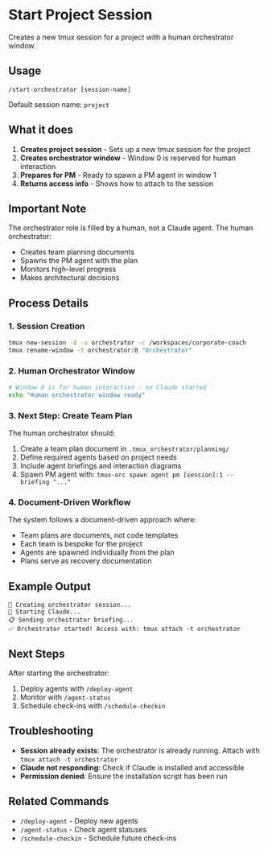 # Start Project Session

Creates a new tmux session for a project with a human orchestrator window.

## Usage
```
/start-orchestrator [session-name]
```

Default session name: `project`

## What it does

1. **Creates project session** - Sets up a new tmux session for the project
2. **Creates orchestrator window** - Window 0 is reserved for human interaction
3. **Prepares for PM** - Ready to spawn a PM agent in window 1
4. **Returns access info** - Shows how to attach to the session

## Important Note

The orchestrator role is filled by a human, not a Claude agent. The human orchestrator:
- Creates team planning documents
- Spawns the PM agent with the plan
- Monitors high-level progress
- Makes architectural decisions

## Process Details

### 1. Session Creation
```bash
tmux new-session -d -s orchestrator -c /workspaces/corporate-coach
tmux rename-window -t orchestrator:0 "Orchestrator"
```

### 2. Human Orchestrator Window
```bash
# Window 0 is for human interaction - no Claude started
echo "Human orchestrator window ready"
```

### 3. Next Step: Create Team Plan
The human orchestrator should:
1. Create a team plan document in `.tmux_orchestrator/planning/`
2. Define required agents based on project needs
3. Include agent briefings and interaction diagrams
4. Spawn PM agent with: `tmux-orc spawn agent pm [session]:1 --briefing "..."`

### 4. Document-Driven Workflow
The system follows a document-driven approach where:
- Team plans are documents, not code templates
- Each team is bespoke for the project
- Agents are spawned individually from the plan
- Plans serve as recovery documentation

## Example Output
```
🚀 Creating orchestrator session...
🤖 Starting Claude...
📋 Sending orchestrator briefing...
✅ Orchestrator started! Access with: tmux attach -t orchestrator
```

## Next Steps

After starting the orchestrator:
1. Deploy agents with `/deploy-agent`
2. Monitor with `/agent-status`
3. Schedule check-ins with `/schedule-checkin`

## Troubleshooting

- **Session already exists**: The orchestrator is already running. Attach with `tmux attach -t orchestrator`
- **Claude not responding**: Check if Claude is installed and accessible
- **Permission denied**: Ensure the installation script has been run

## Related Commands

- `/deploy-agent` - Deploy new agents
- `/agent-status` - Check agent statuses
- `/schedule-checkin` - Schedule future check-ins
